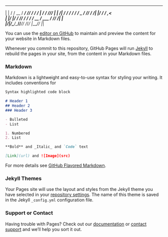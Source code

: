  _       ______  ___________ __  _____   ________ __
| |     / / __ \/ ____/ ___// / / /   | / ____/ //_/
| | /| / / / / / /    \__ \/ /_/ / /| |/ /   / ,<   
| |/ |/ / /_/ / /___ ___/ / __  / ___ / /___/ /| |  
|__/|__/\____/\____//____/_/ /_/_/  |_\____/_/ |_|  

You can use the [editor on GitHub](https://github.com/gujou/wockhack.github.io/edit/gh-pages/index.md) to maintain and preview the content for your website in Markdown files.

Whenever you commit to this repository, GitHub Pages will run [Jekyll](https://jekyllrb.com/) to rebuild the pages in your site, from the content in your Markdown files.

### Markdown

Markdown is a lightweight and easy-to-use syntax for styling your writing. It includes conventions for

```markdown
Syntax highlighted code block

# Header 1
## Header 2
### Header 3

- Bulleted
- List

1. Numbered
2. List

**Bold** and _Italic_ and `Code` text

[Link](url) and ![Image](src)
```

For more details see [GitHub Flavored Markdown](https://guides.github.com/features/mastering-markdown/).

### Jekyll Themes

Your Pages site will use the layout and styles from the Jekyll theme you have selected in your [repository settings](https://github.com/gujou/wockhack.github.io/settings). The name of this theme is saved in the Jekyll `_config.yml` configuration file.

### Support or Contact

Having trouble with Pages? Check out our [documentation](https://docs.github.com/categories/github-pages-basics/) or [contact support](https://support.github.com/contact) and we’ll help you sort it out.
